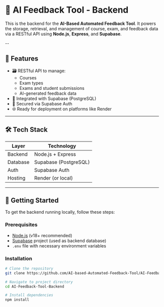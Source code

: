 # 🧠 AI Feedback Tool - Backend

This is the backend for the **AI-Based Automated Feedback Tool**. It powers the storage, retrieval, and management of course, exam, and feedback data via a RESTful API using **Node.js**, **Express**, and **Supabase**.

--

## 🚀 Features

- 🗃️ RESTful API to manage:
  - Courses
  - Exam types
  - Exams and student submissions
  - AI-generated feedback data
- 🧪 Integrated with Supabase (PostgreSQL)
- 🔐 Secured via Supabase Auth
- 🌐 Ready for deployment on platforms like Render

---

## 🛠️ Tech Stack

| Layer      | Technology            |
|------------|------------------------|
| Backend    | Node.js + Express      |
| Database   | Supabase (PostgreSQL)  |
| Auth       | Supabase Auth          |
| Hosting    | Render (or local)      |

---

## 🏁 Getting Started

To get the backend running locally, follow these steps:

### Prerequisites

- [Node.js](https://nodejs.org/en/) (v18+ recommended)
- [Supabase](https://supabase.com/) project (used as backend database)
- `.env` file with necessary environment variables

### Installation

```bash
# Clone the repository
git clone https://github.com/AI-based-Automated-Feedback-Tool/AI-Feedback-Tool-Backend.git

# Navigate to project directory
cd AI-Feedback-Tool-Backend

# Install dependencies
npm install
